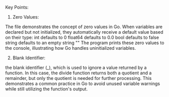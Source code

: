 Key Points:


1. Zero Values:

The file demonstrates the concept of zero values in Go. When variables are declared but not initialized, they automatically receive a default value based on their type:
int defaults to 0
float64 defaults to 0.0
bool defaults to false
string defaults to an empty string ""
The program prints these zero values to the console, illustrating how Go handles uninitialized variables.


2. Blank Identifier:

the blank identifier (_), which is used to ignore a value returned by a function. In this case, the divide function returns both a quotient and a remainder, but only the quotient is needed for further processing.
This demonstrates a common practice in Go to avoid unused variable warnings while still utilizing the function's output.
